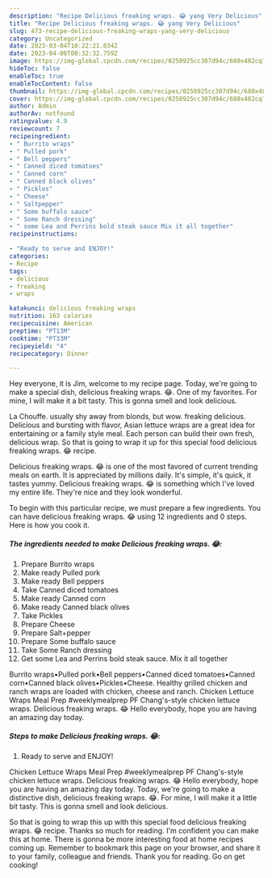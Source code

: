 ```yaml
---
description: "Recipe Delicious freaking wraps. 😂 yang Very Delicious"
title: "Recipe Delicious freaking wraps. 😂 yang Very Delicious"
slug: 473-recipe-delicious-freaking-wraps-yang-very-delicious
category: Uncategorized
date: 2023-03-04T10:22:21.034Z
date: 2023-04-06T00:32:32.759Z
image: https://img-global.cpcdn.com/recipes/0250925cc307d94c/680x482cq70/delicious-freaking-wraps-recipe-main-photo.jpg
hideToc: false
enableToc: true
enableTocContent: false
thumbnail: https://img-global.cpcdn.com/recipes/0250925cc307d94c/680x482cq70/delicious-freaking-wraps-recipe-main-photo.jpg
cover: https://img-global.cpcdn.com/recipes/0250925cc307d94c/680x482cq70/delicious-freaking-wraps-recipe-main-photo.jpg
author: Admin
authorAv: notfound
ratingvalue: 4.9
reviewcount: 7
recipeingredient:
- " Burrito wraps"
- " Pulled pork"
- " Bell peppers"
- " Canned diced tomatoes"
- " Canned corn"
- " Canned black olives"
- " Pickles"
- " Cheese"
- " Saltpepper"
- " Some buffalo sauce"
- " Some Ranch dressing"
- " some Lea and Perrins bold steak sauce Mix it all together"
recipeinstructions:

- "Ready to serve and ENJOY!"
categories:
- Recipe
tags:
- delicious
- freaking
- wraps

katakunci: delicious freaking wraps 
nutrition: 163 calories
recipecuisine: American
preptime: "PT13M"
cooktime: "PT33M"
recipeyield: "4"
recipecategory: Dinner

---
```



Hey everyone, it is Jim, welcome to my recipe page. Today, we're going to make a special dish, delicious freaking wraps. 😂. One of my favorites. For mine, I will make it a bit tasty. This is gonna smell and look delicious.

La Chouffe. usually shy away from blonds, but wow. freaking delicious. Delicious and bursting with flavor, Asian lettuce wraps are a great idea for entertaining or a family style meal. Each person can build their own fresh, delicious wrap. So that is going to wrap it up for this special food delicious freaking wraps. 😂 recipe.

Delicious freaking wraps. 😂 is one of the most favored of current trending meals on earth. It is appreciated by millions daily. It's simple, it's quick, it tastes yummy. Delicious freaking wraps. 😂 is something which I've loved my entire life. They're nice and they look wonderful.


To begin with this particular recipe, we must prepare a few ingredients. You can have delicious freaking wraps. 😂 using 12 ingredients and 0 steps. Here is how you cook it.

<!--inarticleads1-->

##### The ingredients needed to make Delicious freaking wraps. 😂:

1. Prepare  Burrito wraps
1. Make ready  Pulled pork
1. Make ready  Bell peppers
1. Take  Canned diced tomatoes
1. Make ready  Canned corn
1. Make ready  Canned black olives
1. Take  Pickles
1. Prepare  Cheese
1. Prepare  Salt+pepper
1. Prepare  Some buffalo sauce
1. Take  Some Ranch dressing
1. Get  some Lea and Perrins bold steak sauce. Mix it all together


Burrito wraps•Pulled pork•Bell peppers•Canned diced tomatoes•Canned corn•Canned black olives•Pickles•Cheese. Healthy grilled chicken and ranch wraps are loaded with chicken, cheese and ranch. Chicken Lettuce Wraps Meal Prep #weeklymealprep PF Chang&#39;s-style chicken lettuce wraps. Delicious freaking wraps. 😂 Hello everybody, hope you are having an amazing day today. 

<!--inarticleads2-->

##### Steps to make Delicious freaking wraps. 😂:


1. Ready to serve and ENJOY!

Chicken Lettuce Wraps Meal Prep #weeklymealprep PF Chang&#39;s-style chicken lettuce wraps. Delicious freaking wraps. 😂 Hello everybody, hope you are having an amazing day today. Today, we&#39;re going to make a distinctive dish, delicious freaking wraps. 😂. For mine, I will make it a little bit tasty. This is gonna smell and look delicious. 

So that is going to wrap this up with this special food delicious freaking wraps. 😂 recipe. Thanks so much for reading. I'm confident you can make this at home. There is gonna be more interesting food at home recipes coming up. Remember to bookmark this page on your browser, and share it to your family, colleague and friends. Thank you for reading. Go on get cooking!
